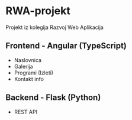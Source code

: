 # RWA-projekt
Projekt iz kolegija Razvoj Web Aplikacija

## Frontend - Angular (TypeScript)
* Naslovnica
* Galerija
* Programi (Izleti)
* Kontakt info

## Backend - Flask (Python)
* REST API
